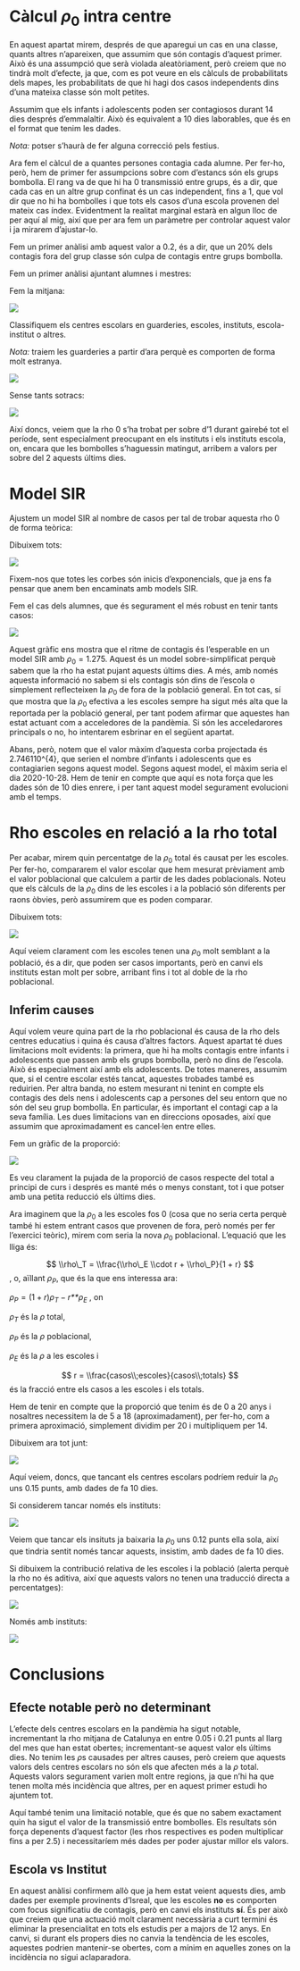 Càlcul *ρ*<sub>0</sub> intra centre
===================================

En aquest apartat mirem, després de que aparegui un cas en una classe,
quants altres n’apareixen, que assumim que són contagis d’aquest primer.
Això és una assumpció que serà violada aleatòriament, però creiem que no
tindrà molt d’efecte, ja que, com es pot veure en els càlculs de
probabilitats dels mapes, les probabilitats de que hi hagi dos casos
independents dins d’una mateixa classe són molt petites.

Assumim que els infants i adolescents poden ser contagiosos durant 14
dies després d’emmalaltir. Això és equivalent a 10 dies laborables, que
és en el format que tenim les dades.

*Nota:* potser s’haurà de fer alguna correcció pels festius.

Ara fem el càlcul de a quantes persones contagia cada alumne. Per
fer-ho, però, hem de primer fer assumpcions sobre com d’estancs són els
grups bombolla. El rang va de que hi ha 0 transmissió entre grups, és a
dir, que cada cas en un altre grup confinat és un cas independent, fins
a 1, que vol dir que no hi ha bombolles i que tots els casos d’una
escola provenen del mateix cas índex. Evidentment la realitat marginal
estarà en algun lloc de per aquí al mig, així que per ara fem un
paràmetre per controlar aquest valor i ja mirarem d’ajustar-lo.

Fem un primer anàlisi amb aquest valor a 0.2, és a dir, que un 20% dels
contagis fora del grup classe són culpa de contagis entre grups
bombolla.

Fem un primer anàlisi ajuntant alumnes i mestres:

Fem la mitjana:

![](longitudinal_files/figure-markdown_github/unnamed-chunk-10-1.png)

Classifiquem els centres escolars en guarderies, escoles, instituts,
escola-institut o altres.

*Nota:* traiem les guarderies a partir d’ara perquè es comporten de
forma molt estranya.

![](longitudinal_files/figure-markdown_github/unnamed-chunk-13-1.png)

Sense tants sotracs:

![](longitudinal_files/figure-markdown_github/unnamed-chunk-14-1.png)

Així doncs, veiem que la rho 0 s’ha trobat per sobre d’1 durant gairebé
tot el període, sent especialment preocupant en els instituts i els
instituts escola, on, encara que les bombolles s’haguessin matingut,
arribem a valors per sobre del 2 aquests últims dies.

Model SIR
=========

Ajustem un model SIR al nombre de casos per tal de trobar aquesta rho 0
de forma teòrica:

Dibuixem tots:

![](longitudinal_files/figure-markdown_github/unnamed-chunk-16-1.png)

Fixem-nos que totes les corbes són inicis d’exponencials, que ja ens fa
pensar que anem ben encaminats amb models SIR.

Fem el cas dels alumnes, que és segurament el més robust en tenir tants
casos:

![](longitudinal_files/figure-markdown_github/unnamed-chunk-19-1.png)

Aquest gràfic ens mostra que el ritme de contagis és l’esperable en un
model SIR amb *ρ*<sub>0</sub> = 1.275. Aquest és un model
sobre-simplificat perquè sabem que la rho ha estat pujant aquests últims
dies. A més, amb només aquesta informació no sabem si els contagis són
dins de l’escola o simplement reflecteixen la *ρ*<sub>0</sub> de fora de
la població general. En tot cas, sí que mostra que la *ρ*<sub>0</sub>
efectiva a les escoles sempre ha sigut més alta que la reportada per la
població general, per tant podem afirmar que aquestes han estat actuant
com a acceledores de la pandèmia. Si són les acceledarores principals o
no, ho intentarem esbrinar en el següent apartat.

Abans, però, notem que el valor màxim d’aquesta corba projectada és
2.746110^{4}, que serien el nombre d’infants i adolescents que es
contagiarien segons aquest model. Segons aquest model, el màxim seria el
dia 2020-10-28. Hem de tenir en compte que aquí es nota força que les
dades són de 10 dies enrere, i per tant aquest model segurament
evolucioni amb el temps.

Rho escoles en relació a la rho total
=====================================

Per acabar, mirem quin percentatge de la *ρ*<sub>0</sub> total és causat
per les escoles. Per fer-ho, compararem el valor escolar que hem mesurat
prèviament amb el valor poblacional que calculem a partir de les dades
poblacionals. Noteu que els càlculs de la *ρ*<sub>0</sub> dins de les
escoles i a la població són diferents per raons òbvies, però assumirem
que es poden comparar.

Dibuixem tots:

![](longitudinal_files/figure-markdown_github/unnamed-chunk-26-1.png)

Aquí veiem clarament com les escoles tenen una *ρ*<sub>0</sub> molt
semblant a la població, és a dir, que poden ser casos importants, però
en canvi els instituts estan molt per sobre, arribant fins i tot al
doble de la rho poblacional.

Inferim causes
--------------

Aquí volem veure quina part de la rho poblacional és causa de la rho
dels centres educatius i quina és causa d’altres factors. Aquest apartat
té dues limitacions molt evidents: la primera, que hi ha molts contagis
entre infants i adolescents que passen amb els grups bombolla, però no
dins de l’escola. Això és especialment així amb els adolescents. De
totes maneres, assumim que, si el centre escolar estés tancat, aquestes
trobades també es reduirien. Per altra banda, no estem mesurant ni
tenint en compte els contagis des dels nens i adolescents cap a persones
del seu entorn que no són del seu grup bombolla. En particular, és
important el contagi cap a la seva família. Les dues limitacions van en
direccions oposades, així que assumim que aproximadament es cancel·len
entre elles.

Fem un gràfic de la proporció:

![](longitudinal_files/figure-markdown_github/unnamed-chunk-29-1.png)

Es veu clarament la pujada de la proporció de casos respecte del total a
principi de curs i després es manté més o menys constant, tot i que
potser amb una petita reducció els últims dies.

Ara imaginem que la *ρ*<sub>0</sub> a les escoles fos 0 (cosa que no
seria certa perquè també hi estem entrant casos que provenen de fora,
però només per fer l’exercici teòric), mirem com seria la nova
*ρ*<sub>0</sub> poblacional. L’equació que les lliga és:

$$ \\rho\_T = \\frac{\\rho\_E \\cdot r + \\rho\_P}{1 + r} $$
, o, aïllant *ρ*<sub>*P*</sub>, que és la que ens interessa ara:

*ρ*<sub>*P*</sub> = (1 + *r*)*ρ*<sub>*T*</sub> − *r**ρ*<sub>*E*</sub>
, on

*ρ*<sub>*T*</sub> és la *ρ* total,

*ρ*<sub>*P*</sub> és la *ρ* poblacional,

*ρ*<sub>*E*</sub> és la *ρ* a les escoles i

$$ r = \\frac{casos\\;escoles}{casos\\;totals} $$
és la fracció entre els casos a les escoles i els totals.

Hem de tenir en compte que la proporció que tenim és de 0 a 20 anys i
nosaltres necessitem la de 5 a 18 (aproximadament), per fer-ho, com a
primera aproximació, simplement dividim per 20 i multipliquem per 14.

Dibuixem ara tot junt:

![](longitudinal_files/figure-markdown_github/unnamed-chunk-32-1.png)

Aquí veiem, doncs, que tancant els centres escolars podríem reduir la
*ρ*<sub>0</sub> uns 0.15 punts, amb dades de fa 10 dies.

Si considerem tancar només els instituts:

![](longitudinal_files/figure-markdown_github/unnamed-chunk-34-1.png)

Veiem que tancar els insituts ja baixaria la *ρ*<sub>0</sub> uns 0.12
punts ella sola, així que tindria sentit només tancar aquests, insistim,
amb dades de fa 10 dies.

Si dibuixem la contribució relativa de les escoles i la població (alerta
perquè la rho no és aditiva, així que aquests valors no tenen una
traducció directa a percentatges):

![](longitudinal_files/figure-markdown_github/unnamed-chunk-35-1.png)

Només amb instituts:

![](longitudinal_files/figure-markdown_github/unnamed-chunk-36-1.png)

Conclusions
===========

Efecte notable però no determinant
----------------------------------

L’efecte dels centres escolars en la pandèmia ha sigut notable,
incrementant la rho mitjana de Catalunya en entre 0.05 i 0.21 punts al
llarg del mes que han estat obertes; incrementant-se aquest valor els
últims dies. No tenim les *ρ*s causades per altres causes, però creiem
que aquests valors dels centres escolars no són els que afecten més a la
*ρ* total. Aquests valors segurament varien molt entre regions, ja que
n’hi ha que tenen molta més incidència que altres, per en aquest primer
estudi ho ajuntem tot.

Aquí també tenim una limitació notable, que és que no sabem exactament
quin ha sigut el valor de la transmissió entre bombolles. Els resultats
són força depenents d’aquest factor (les rhos respectives es poden
multiplicar fins a per 2.5) i necessitaríem més dades per poder ajustar
millor els valors.

Escola vs Institut
------------------

En aquest anàlisi confirmem allò que ja hem estat veient aquests dies,
amb dades per exemple provinents d’Isreal, que les escoles **no** es
comporten com focus significatiu de contagis, però en canvi els
instituts **sí**. És per això que creiem que una actuació molt clarament
necessària a curt termini és eliminar la presencialitat en tots els
estudis per a majors de 12 anys. En canvi, si durant els propers dies no
canvia la tendència de les escoles, aquestes podrien mantenir-se
obertes, com a mínim en aquelles zones on la incidència no sigui
aclaparadora.
